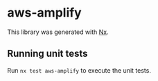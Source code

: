 # aws-amplify

This library was generated with [Nx](https://nx.dev).

## Running unit tests

Run `nx test aws-amplify` to execute the unit tests.
